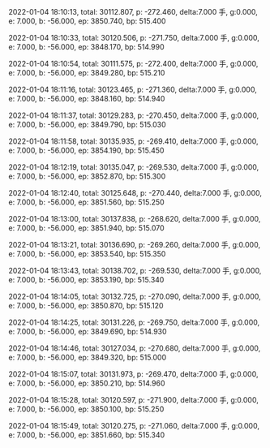 2022-01-04 18:10:13, total: 30112.807, p: -272.460, delta:7.000 手, g:0.000, e: 7.000, b: -56.000, ep: 3850.740, bp: 515.400

2022-01-04 18:10:33, total: 30120.506, p: -271.750, delta:7.000 手, g:0.000, e: 7.000, b: -56.000, ep: 3848.170, bp: 514.990

2022-01-04 18:10:54, total: 30111.575, p: -272.400, delta:7.000 手, g:0.000, e: 7.000, b: -56.000, ep: 3849.280, bp: 515.210

2022-01-04 18:11:16, total: 30123.465, p: -271.360, delta:7.000 手, g:0.000, e: 7.000, b: -56.000, ep: 3848.160, bp: 514.940

2022-01-04 18:11:37, total: 30129.283, p: -270.450, delta:7.000 手, g:0.000, e: 7.000, b: -56.000, ep: 3849.790, bp: 515.030

2022-01-04 18:11:58, total: 30135.935, p: -269.410, delta:7.000 手, g:0.000, e: 7.000, b: -56.000, ep: 3854.190, bp: 515.450

2022-01-04 18:12:19, total: 30135.047, p: -269.530, delta:7.000 手, g:0.000, e: 7.000, b: -56.000, ep: 3852.870, bp: 515.300

2022-01-04 18:12:40, total: 30125.648, p: -270.440, delta:7.000 手, g:0.000, e: 7.000, b: -56.000, ep: 3851.560, bp: 515.250

2022-01-04 18:13:00, total: 30137.838, p: -268.620, delta:7.000 手, g:0.000, e: 7.000, b: -56.000, ep: 3851.940, bp: 515.070

2022-01-04 18:13:21, total: 30136.690, p: -269.260, delta:7.000 手, g:0.000, e: 7.000, b: -56.000, ep: 3853.540, bp: 515.350

2022-01-04 18:13:43, total: 30138.702, p: -269.530, delta:7.000 手, g:0.000, e: 7.000, b: -56.000, ep: 3853.190, bp: 515.340

2022-01-04 18:14:05, total: 30132.725, p: -270.090, delta:7.000 手, g:0.000, e: 7.000, b: -56.000, ep: 3850.870, bp: 515.120

2022-01-04 18:14:25, total: 30131.226, p: -269.750, delta:7.000 手, g:0.000, e: 7.000, b: -56.000, ep: 3849.690, bp: 514.930

2022-01-04 18:14:46, total: 30127.034, p: -270.680, delta:7.000 手, g:0.000, e: 7.000, b: -56.000, ep: 3849.320, bp: 515.000

2022-01-04 18:15:07, total: 30131.973, p: -269.470, delta:7.000 手, g:0.000, e: 7.000, b: -56.000, ep: 3850.210, bp: 514.960

2022-01-04 18:15:28, total: 30120.597, p: -271.900, delta:7.000 手, g:0.000, e: 7.000, b: -56.000, ep: 3850.100, bp: 515.250

2022-01-04 18:15:49, total: 30120.275, p: -271.060, delta:7.000 手, g:0.000, e: 7.000, b: -56.000, ep: 3851.660, bp: 515.340